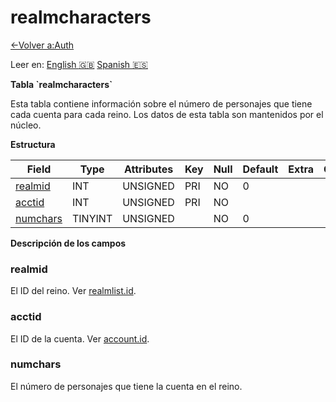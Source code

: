 ﻿# realmcharacters

[<-Volver a:Auth](database-auth)

Leer en: [English :gb:](../realmcharacters) [Spanish :es:](realmcharacters)

**Tabla \`realmcharacters\`**

Esta tabla contiene información sobre el número de personajes que tiene cada cuenta para cada reino.
Los datos de esta tabla son mantenidos por el núcleo.

**Estructura**

| Field         | Type       | Attributes | Key | Null | Default | Extra | Comment |
| ------------- | ---------- | ---------- | --- | ---- | ------- | ----- | ------- |
| [realmid][1]  | INT        | UNSIGNED   | PRI | NO   | 0       |       |         |
| [acctid][2]   | INT        | UNSIGNED   | PRI | NO   |         |       |         |
| [numchars][3] | TINYINT    | UNSIGNED   |     | NO   | 0       |       |         |

[1]: #realmid
[2]: #acctid
[3]: #numchars

**Descripción de los campos**

### realmid

El ID del reino. Ver [realmlist.id](realmlist#id).

### acctid

El ID de la cuenta. Ver [account.id](account#id).

### numchars

El número de personajes que tiene la cuenta en el reino.
